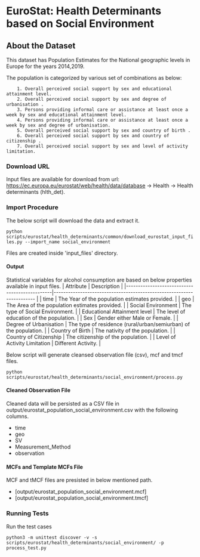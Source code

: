 # EuroStat: Health Determinants based on Social Environment


## About the Dataset
This dataset has Population Estimates for the National geographic levels in Europe for the years 2014,2019.

The population is categorized by various set of combinations as below:
        
        1. Overall perceived social support by sex and educational attainment level.
        2. Overall perceived social support by sex and degree of urbanisation .
        3. Persons providing informal care or assistance at least once a week by sex and educational attainment level.
        4. Persons providing informal care or assistance at least once a week by sex and degree of urbanisation.
        5. Overall perceived social support by sex and country of birth .
        6. Overall perceived social support by sex and country of citizenship .
        7. Overall perceived social support by sex and level of activity limitation.
        

### Download URL
Input files are available for download from url: https://ec.europa.eu/eurostat/web/health/data/database -> Health -> Health determinants (hlth_det).

### Import Procedure
The below script will download the data and extract it.

`python scripts/eurostat/health_determinants/common/download_eurostat_input_files.py --import_name social_environment`

Files are created inside 'input_files' directory.


#### Output
Statistical variables for alcohol consumption are based on below properties available in input files.
| Attribute                                     | Description                                                   	|
|-----------------------------------------------|----------------------------------------------------------------------	|
| time                          		| The Year of the population estimates provided.                	|
| geo                           		| The Area of the population estimates provided.            		|
| Social Environment  				| The type of Social Environment.                        		|
| Educational Attainment level      		| The level of education of the population.  				|
| Sex                   			| Gender either Male or Female.                         		|
| Degree of Urbanisation            		| The type of residence (rural/urban/semiurban) of the population.      |
| Country of Birth                  		| The nativity of the population.                   			|
| Country of Citizenship                	| The citizenship of the population.                			|
| Level of Activity Limitation               	| Different Activity.                                                   |


Below script will generate cleansed observation file (csv), mcf and tmcf files.

`python scripts/eurostat/health_determinants/social_environment/process.py`


#### Cleaned Observation File
Cleaned data will be persisted as a CSV file in output/eurostat_population_social_environment.csv with the following columns.

- time
- geo
- SV
- Measurement_Method
- observation


#### MCFs and Template MCFs File
MCF and tMCF files are presisted in below mentioned path.
- [output/eurostat_population_social_environment.mcf]
- [output/eurostat_population_social_environment.tmcf]


### Running Tests

Run the test cases

`python3 -m unittest discover -v -s scripts/eurostat/health_determinants/social_environment/ -p process_test.py`
